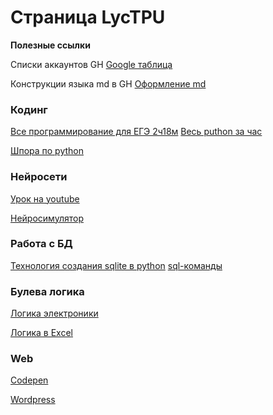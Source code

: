 # Страница LycTPU

**Полезные ссылки**

Списки аккаунтов GH [Google таблица](http://clck.ru/326VLa)

Конструкции языка md в GH  [Оформление md](https://gist.github.com/Jekins/2bf2d0638163f1294637#Links)

### Кодинг
[Все программирование для ЕГЭ 2ч18м](https://www.youtube.com/watch?v=iTFwN9ckS9k)
[Весь puthon за час](https://www.youtube.com/watch?v=-v5m3XnVpC8)

[Шпора по python](https://github.com/pavka21/commit/blob/main/python%20шпора.ipynb)

### Нейросети
[Урок на youtube](https://www.youtube.com/watch?v=n9_gP_ZoviA)

[Нейросимулятор](https://www.lbai.ru/#;show;install)

### Работа с БД
[Технология создания sqlite в python](https://pythonru.com/osnovy/sqlite-v-python)
[sql-команды](https://tproger.ru/translations/sql-recap/)

### Булева логика
[Логика электроники](https://www.youtube.com/watch?v=rva16jfbdWE)

[Логика в Excel](https://urok.1sept.ru/articles/519412?ysclid=l9987yvlcg727714146)

### Web
[Codepen](https://codepen.io/)

[Wordpress](https://wordpress.com/ru/)

